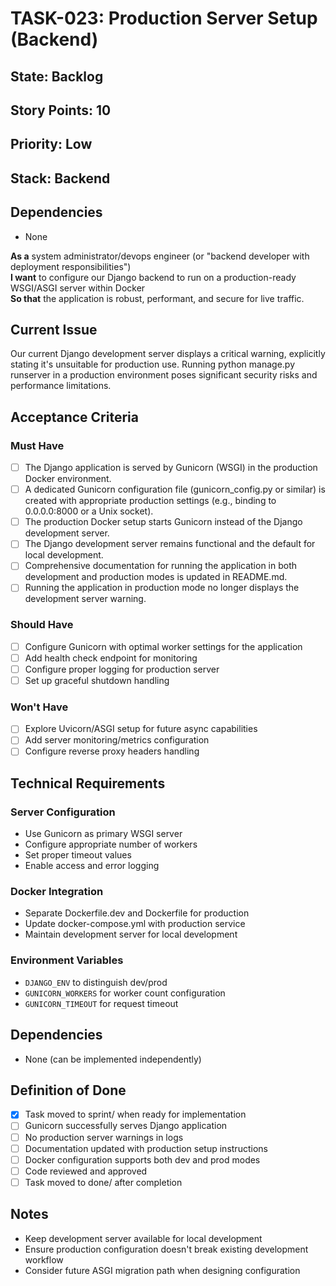 # TASK-023: Production Server Setup (Backend)

## State: Backlog
## Story Points: 10
## Priority: Low
## Stack: Backend 

## Dependencies
- None

**As a** system administrator/devops engineer (or "backend developer with deployment responsibilities")  
**I want** to configure our Django backend to run on a production-ready WSGI/ASGI server within Docker  
**So that** the application is robust, performant, and secure for live traffic.

## Current Issue
Our current Django development server displays a critical warning, explicitly stating it's unsuitable for production use. Running python manage.py runserver in a production environment poses significant security risks and performance limitations.

## Acceptance Criteria  

### Must Have
- [ ] The Django application is served by Gunicorn (WSGI) in the production Docker environment.
- [ ] A dedicated Gunicorn configuration file (gunicorn_config.py or similar) is created with appropriate production settings (e.g., binding to 0.0.0.0:8000 or a Unix socket).
- [ ] The production Docker setup starts Gunicorn instead of the Django development server.
- [ ] The Django development server remains functional and the default for local development.
- [ ] Comprehensive documentation for running the application in both development and production modes is updated in README.md.
- [ ] Running the application in production mode no longer displays the development server warning.

### Should Have
- [ ] Configure Gunicorn with optimal worker settings for the application
- [ ] Add health check endpoint for monitoring
- [ ] Configure proper logging for production server
- [ ] Set up graceful shutdown handling

### Won't Have
- [ ] Explore Uvicorn/ASGI setup for future async capabilities
- [ ] Add server monitoring/metrics configuration
- [ ] Configure reverse proxy headers handling

## Technical Requirements

### Server Configuration
- Use Gunicorn as primary WSGI server
- Configure appropriate number of workers
- Set proper timeout values
- Enable access and error logging

### Docker Integration
- Separate Dockerfile.dev and Dockerfile for production
- Update docker-compose.yml with production service
- Maintain development server for local development

### Environment Variables
- `DJANGO_ENV` to distinguish dev/prod
- `GUNICORN_WORKERS` for worker count configuration
- `GUNICORN_TIMEOUT` for request timeout

## Dependencies
- None (can be implemented independently)

## Definition of Done
- [x] Task moved to sprint/ when ready for implementation
- [ ] Gunicorn successfully serves Django application
- [ ] No production server warnings in logs
- [ ] Documentation updated with production setup instructions
- [ ] Docker configuration supports both dev and prod modes
- [ ] Code reviewed and approved
- [ ] Task moved to done/ after completion

## Notes
- Keep development server available for local development
- Ensure production configuration doesn't break existing development workflow
- Consider future ASGI migration path when designing configuration